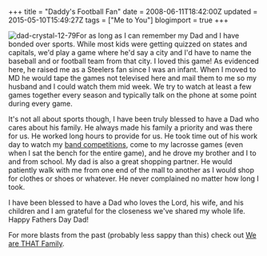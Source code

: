 +++
title = "Daddy's Football Fan"
date = 2008-06-11T18:42:00Z
updated = 2015-05-10T15:49:27Z
tags = ["Me to You"]
blogimport = true 
+++

![dad-crystal-12-79](https://latc.s3.amazonaws.com/wp-content/uploads/2008/06/dad-crystal-12-79-199x300.jpg "dad-crystal-12-79")For as long as I can remember my Dad and I have bonded over sports. While most kids were getting quizzed on states and capitals, we'd play a game where he'd say a city and I'd have to name the baseball and or football team from that city.  I loved this game!  As evidenced here, he raised me as a Steelers fan since I was an infant.  When I moved to MD he would tape the games not televised here and mail them to me so my husband and I could watch them mid week.  We try to watch at least a few games together every season and typically talk on the phone at some point during every game.  

It's not all about sports though, I have been truly blessed to have a Dad who cares about his family.  He always made his family a priority and was there for us.   He worked long hours to provide for us. He took time out of his work day to watch my [band competitions](http://lifeatthecircus.com/2008/05/07/we-were-the-cool-ones/), come to my lacrosse games (even when I sat the bench for the entire game), and he drove my brother and I to and from  school.    My dad is also a great shopping partner.  He would patiently walk with me from one end of the mall to another as I would shop for clothes or shoes or whatever.  He never complained no matter how long I took.  

I have been blessed to have a Dad who loves the Lord, his wife, and his children and I am grateful for the closeness we've shared my whole life.  Happy Fathers Day Dad!  

For more blasts from the past (probably less sappy than this) check out [We are THAT Family](http://weareTHATfamily.com).
